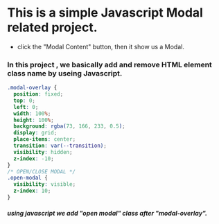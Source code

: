 # This is a simple Javascript Modal related project.

- click the "Modal Content" button, then it show us a Modal.

### In this project , we basically add and remove HTML element class name by useing Javascript.

```css
.modal-overlay {
  position: fixed;
  top: 0;
  left: 0;
  width: 100%;
  height: 100%;
  background: rgba(73, 166, 233, 0.5);
  display: grid;
  place-items: center;
  transition: var(--transition);
  visibility: hidden;
  z-index: -10;
}
/* OPEN/CLOSE MODAL */
.open-modal {
  visibility: visible;
  z-index: 10;
}
```

##### using javascript we add "open modal" class after "modal-overlay".
